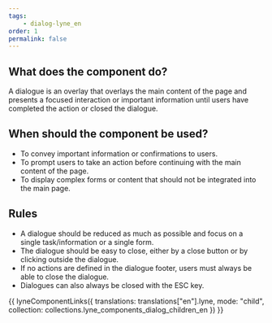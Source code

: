 ```yaml
---
tags: 
    - dialog-lyne_en
order: 1
permalink: false
---
```


## What does the component do?
A dialogue is an overlay that overlays the main content of the page and presents a focused interaction or important information until users have completed the action or closed the dialogue.

## When should the component be used?
* To convey important information or confirmations to users.
* To prompt users to take an action before continuing with the main content of the page.
* To display complex forms or content that should not be integrated into the main page.

## Rules
* A dialogue should be reduced as much as possible and focus on a single task/information or a single form.
* The dialogue should be easy to close, either by a close button or by clicking outside the dialogue.
* If no actions are defined in the dialogue footer, users must always be able to close the dialogue.
* Dialogues can also always be closed with the ESC key.

{{ lyneComponentLinks({
  translations: translations["en"].lyne,
  mode: "child",
  collection: collections.lyne_components_dialog_children_en
}) }}